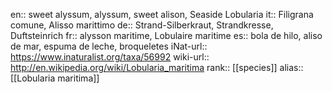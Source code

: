 

en:: sweet alyssum, alyssum, sweet alison, Seaside Lobularia
it:: Filigrana comune, Alisso marittimo
de:: Strand-Silberkraut, Strandkresse, Duftsteinrich
fr:: alysson maritime, Lobulaire maritime
es:: bola de hilo, aliso de mar, espuma de leche, broqueletes
iNat-url:: https://www.inaturalist.org/taxa/56992
wiki-url:: http://en.wikipedia.org/wiki/Lobularia_maritima
rank:: [[species]]
alias:: [[Lobularia maritima]]